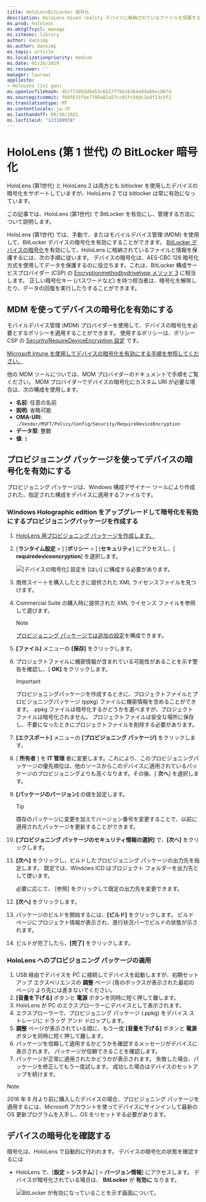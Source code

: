 ```yaml
---
title: HoloLensBitLocker 暗号化
description: HoloLens mixed reality デバイスに格納されているファイルを保護するために、BitLocker デバイスの暗号化を有効にする方法について説明します。
ms.prod: hololens
ms.mktglfcycl: manage
ms.sitesec: library
author: dansimp
ms.author: dansimp
ms.topic: article
ms.localizationpriority: medium
ms.date: 01/26/2019
ms.reviewer: ''
manager: laurawi
appliesto:
- HoloLens (1st gen)
ms.openlocfilehash: d5cf7385dd0a53c6b17f79e16364e84ab6ec867d
ms.sourcegitcommit: f04f631fbe7798a82a57cc01fc56dc2edf13c5f2
ms.translationtype: MT
ms.contentlocale: ja-JP
ms.lasthandoff: 08/30/2021
ms.locfileid: "123189938"
---
```

# <a name="hololens-1st-gen-bitlocker-encryption"></a>HoloLens (第 1 世代) の BitLocker 暗号化

HoloLens (第1世代) と HoloLens 2 は両方とも bitlocker を使用したデバイスの暗号化をサポートしていますが、HoloLens 2 では bitlocker は常に有効になっています。

この記事では、HoloLens (第1世代) で BitLocker を有効にし、管理する方法について説明します。

HoloLens (第1世代) では、手動で、またはモバイルデバイス管理 (MDM) を使用して、BitLocker デバイスの暗号化を有効にすることができます。 [BitLocker デバイスの暗号化](/windows/security/information-protection/bitlocker/bitlocker-device-encryption-overview-windows-10#bitlocker-device-encryption)を有効にして、HoloLens に格納されているファイルと情報を保護するには、次の手順に従います。 デバイスの暗号化は、AES-CBC 128 暗号化方式を使用してデータを保護するのに役立ちます。これは、BitLocker 構成サービスプロバイダー (CSP) の [Encryptionmethodbydrivetype メソッド 3](/windows/client-management/mdm/bitlocker-csp#encryptionmethodbydrivetype) に相当します。 正しい暗号化キー (パスワードなど) を持つ担当者は、暗号化を解除したり、データの回復を実行したりすることができます。

## <a name="enable-device-encryption-using-mdm"></a>MDM を使ってデバイスの暗号化を有効にする

モバイルデバイス管理 (MDM) プロバイダーを使用して、デバイスの暗号化を必要とするポリシーを適用することができます。 使用するポリシーは、ポリシー CSP の [Security/RequireDeviceEncryption 設定](/windows/client-management/mdm/policy-csp-security#security-requiredeviceencryption) です。

[Microsoft Intune を使用してデバイスの暗号化を有効にする手順を参照してください。](/intune/compliance-policy-create-windows#windows-holographic-for-business)

他の MDM ツールについては、MDM プロバイダーのドキュメントで手順をご覧ください。 MDM プロバイダーでデバイスの暗号化にカスタム URI が必要な場合は、次の構成を使用します。

- **名前**: 任意の名前
- **説明**: 省略可能
- **OMA-URI**: `./Vendor/MSFT/Policy/Config/Security/RequireDeviceEncryption`
- **データ型**: 整数
- **値**: `1`

## <a name="enable-device-encryption-using-a-provisioning-package"></a>プロビジョニング パッケージを使ってデバイスの暗号化を有効にする

プロビジョニング パッケージは、Windows 構成デザイナー ツールにより作成された、指定された構成をデバイスに適用するファイルです。 

### <a name="create-a-provisioning-package-that-upgrades-the-windows-holographic-edition-and-enables-encryption"></a>Windows Holographic edition をアップグレードして暗号化を有効にするプロビジョニングパッケージを作成する

1. [HoloLens 用プロビジョニング パッケージを作成します。](hololens-provisioning.md)
1. [**ランタイム設定**  >  ] [**ポリシー**  >  ] [**セキュリティ**] にアクセスし、[ **requiredeviceencryption**] を選択します。

    ![[デバイスの暗号化] 設定を [はい] に構成する必要があります。](images/device-encryption.png)

1. 商用スイートを購入したときに提供された XML ライセンスファイルを見つけます。

1. Commercial Suite の購入時に提供された XML ライセンス ファイルを参照して選びます。
    > [!NOTE]
    > [プロビジョニング パッケージでは追加の設定](hololens-provisioning.md)を構成できます。

1. **[ファイル]** メニューの **[保存]** をクリックします。 

1. プロジェクトファイルに機密情報が含まれている可能性があることを示す警告を確認し、[ **OK]** をクリックします。

    > [!IMPORTANT]
    > プロビジョニングパッケージを作成するときに、プロジェクトファイルとプロビジョニングパッケージ (ppkg) ファイルに機密情報を含めることができます。 .ppkg ファイルは暗号化するかどうかを選べますが、プロジェクト ファイルは暗号化されません。 プロジェクトファイルは安全な場所に保存し、不要になったときにプロジェクトファイルを削除する必要があります。

1. **[エクスポート]** メニューの **[プロビジョニング パッケージ]** をクリックします。
1. [ **所有者** ] を **IT 管理** 者に変更します。これにより、このプロビジョニングパッケージの優先順位は、他のソースからこのデバイスに適用されているパッケージのプロビジョニングよりも高くなります。その後、[ **次へ**] を選択します。
1. **[パッケージのバージョン]** の値を設定します。

    > [!TIP]
    > 既存のパッケージに変更を加えてバージョン番号を変更することで、以前に適用されたパッケージを更新することができます。

1. **[プロビジョニング パッケージのセキュリティ情報の選択]** で、**[次へ]** をクリックします。
1. **[次へ]** をクリックし、ビルドしたプロビジョニング パッケージの出力先を指定します。 既定では、Windows ICD はプロジェクト フォルダーを出力先として使います。

    必要に応じて、 [参照] をクリックして既定の出力先を変更できます。

1. **[次へ]** をクリックします。
1. パッケージのビルドを開始するには、**[ビルド]** をクリックします。 ビルド ページにプロジェクト情報が表示され、進行状況バーでビルドの状態が示されます。
1. ビルドが完了したら、**[完了]** をクリックします。

### <a name="apply-the-provisioning-package-to-hololens"></a>HoloLens へのプロビジョニング パッケージの適用

1. USB 経由でデバイスを PC に接続してデバイスを起動しますが、初期セットアップ エクスペリエンスの **調整** ページ (青のボックスが表示された最初のページ) より先には進まないでください。
1. **[音量を下げる]** ボタンと **電源** ボタンを同時に短く押して離します。
1. HoloLens が PC のエクスプローラーにデバイスとして表示されます。
1. エクスプローラーで、プロビジョニング パッケージ (.ppkg) をデバイス ストレージに ドラッグ アンド ドロップします。
1. **調整** ページが表示されている間に、もう一度 **[音量を下げる]** ボタンと **電源** ボタンを同時に短く押して離します。
1. パッケージを信頼して適用するかどうかを確認するメッセージがデバイスに表示されます。 パッケージが信頼できることを確認します。
1. パッケージが正常に適用されたかどうかが表示されます。 失敗した場合、パッケージを修正してもう一度試します。 成功した場合はデバイスのセットアップを続けます。

> [!NOTE]
> 2016 年 8 月より前に購入したデバイスの場合、プロビジョニング パッケージを適用するには、Microsoft アカウントを使ってデバイスにサインインして最新の OS 更新プログラムを入手し、OS をリセットする必要があります。

## <a name="verify-device-encryption"></a>デバイスの暗号化を確認する

暗号化は、HoloLens で自動的に行われます。 デバイスの暗号化の状態を確認するには

- HoloLens で、[**設定**  >  **システム**] [  >  **バージョン情報**] にアクセスします。 デバイスが暗号化されている場合は、 **BitLocker** が **有効に** なります。 

    ![BitLocker が有効になっていることを示す画面について。](images/about-encryption.png)
